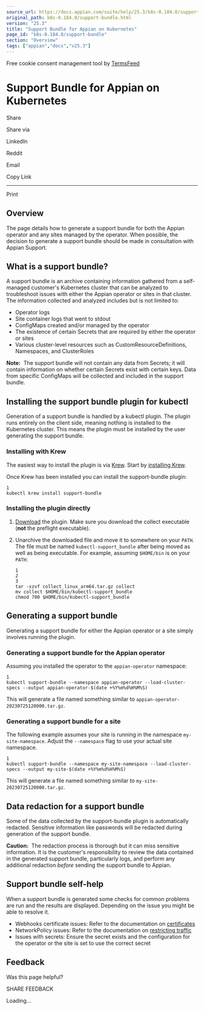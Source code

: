 ```yaml
---
source_url: https://docs.appian.com/suite/help/25.3/k8s-0.184.0/support-bundle.html
original_path: k8s-0.184.0/support-bundle.html
version: "25.3"
title: "Support Bundle for Appian on Kubernetes"
page_id: "k8s-0.184.0/support-bundle"
section: "Overview"
tags: ["appian","docs","v25.3"]
---
```



Free cookie consent management tool by [TermsFeed](https://www.termsfeed.com/)

# Support Bundle for Appian on Kubernetes

Share

Share via

LinkedIn

Reddit

Email

Copy Link

* * *

Print

## Overview

The page details how to generate a support bundle for both the Appian operator and any sites managed by the operator. When possible, the decision to generate a support bundle should be made in consultation with Appian Support.

## What is a support bundle?

A support bundle is an archive containing information gathered from a self-managed customer's Kubernetes cluster that can be analyzed to troubleshoot issues with either the Appian operator or sites in that cluster. The information collected and analyzed includes but is not limited to:

-   Operator logs
-   Site container logs that went to stdout
-   ConfigMaps created and/or managed by the operator
-   The existence of certain Secrets that are required by either the operator or sites
-   Various cluster-level resources such as CustomResourceDefinitions, Namespaces, and ClusterRoles

**Note:**  The support bundle will not contain any data from Secrets; it will contain information on whether certain Secrets exist with certain keys. Data from specific ConfigMaps will be collected and included in the support bundle.

## Installing the support bundle plugin for kubectl

Generation of a support bundle is handled by a kubectl plugin. The plugin runs entirely on the client side, meaning nothing is installed to the Kubernetes cluster. This means the plugin must be installed by the user generating the support bundle.

### Installing with Krew

The easiest way to install the plugin is via [Krew](https://krew.sigs.k8s.io/). Start by [installing Krew](https://krew.sigs.k8s.io/docs/user-guide/setup/install/).

Once Krew has been installed you can install the support-bundle plugin:

```
1
kubectl krew install support-bundle
```

### Installing the plugin directly

1.  [Download](https://github.com/replicatedhq/troubleshoot/releases) the plugin. Make sure you download the collect executable (**not** the preflight executable).
2.  Unarchive the downloaded file and move it to somewhere on your `PATH`. The file must be named `kubectl-support_bundle` after being moved as well as being executable. For example, assuming `$HOME/bin` is on your `PATH`:

    ```
    1
    2
    3
    tar -xzvf collect_linux_arm64.tar.gz collect
    mv collect $HOME/bin/kubectl-support_bundle
    chmod 700 $HOME/bin/kubectl-support_bundle
    ```

## Generating a support bundle

Generating a support bundle for either the Appian operator or a site simply involves running the plugin.

### Generating a support bundle for the Appian operator

Assuming you installed the operator to the `appian-operator` namespace:

```
1
kubectl support-bundle --namespace appian-operator --load-cluster-specs --output appian-operator-$(date +%Y%m%d%H%M%S)
```

This will generate a file named something similar to `appian-operator-20230725120000.tar.gz`.

### Generating a support bundle for a site

The following example assumes your site is running in the namespace `my-site-namespace`. Adjust the `--namespace` flag to use your actual site namespace.

```
1
kubectl support-bundle --namespace my-site-namespace --load-cluster-specs --output my-site-$(date +%Y%m%d%H%M%S)
```

This will generate a file named something similar to `my-site-20230725120000.tar.gz`.

## Data redaction for a support bundle

Some of the data collected by the support-bundle plugin is automatically redacted. Sensitive information like passwords will be redacted during generation of the support bundle.

**Caution:**  The redaction process is thorough but it can miss sensitive information. It is the customer's responsibility to review the data contained in the generated support bundle, particularly logs, and perform any additional redaction _before_ sending the support bundle to Appian.

## Support bundle self-help

When a support bundle is generated some checks for common problems are run and the results are displayed. Depending on the issue you might be able to resolve it.

-   Webhooks certificate issues: Refer to the documentation on [certificates](certs.html)
-   NetworkPolicy issues: Refer to the documentation on [restricting traffic](restricting-traffic.html)
-   Issues with secrets: Ensure the secret exists and the configuration for the operator or the site is set to use the correct secret

## Feedback

Was this page helpful?

SHARE FEEDBACK

Loading...